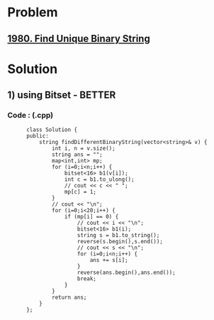 # Problem

## [1980. Find Unique Binary String](https://leetcode.com/problems/find-unique-binary-string/)


# Solution 

## 1) using Bitset - BETTER

      
      
      
   ### Code : (.cpp)
    
          class Solution {
          public:
              string findDifferentBinaryString(vector<string>& v) {
                  int i, n = v.size();
                  string ans = "";
                  map<int,int> mp;
                  for (i=0;i<n;i++) {
                      bitset<16> b1(v[i]);
                      int c = b1.to_ulong();
                      // cout << c << " ";
                      mp[c] = 1;
                  }
                  // cout << "\n";
                  for (i=0;i<20;i++) {
                      if (mp[i] == 0) {
                          // cout << i << "\n";
                          bitset<16> b1(i);
                          string s = b1.to_string();
                          reverse(s.begin(),s.end());
                          // cout << s << "\n";
                          for (i=0;i<n;i++) {
                              ans += s[i];
                          }
                          reverse(ans.begin(),ans.end());
                          break;
                      }
                  }
                  return ans;
              }
          };
          

   
